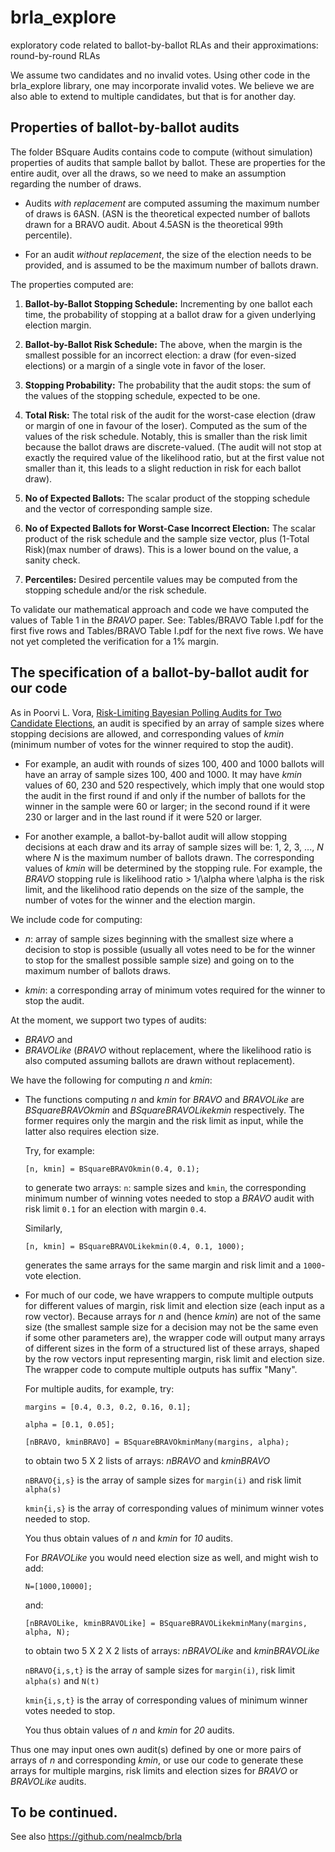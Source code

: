 # brla_explore
exploratory code related to ballot-by-ballot RLAs and their approximations: round-by-round RLAs

We assume two candidates and no invalid votes. Using other code in the brla_explore library, one may incorporate invalid votes. We believe we are also able to extend to multiple candidates, but that is for another day. 

## Properties of ballot-by-ballot audits
The folder BSquare Audits contains code to compute (without simulation) properties of audits that sample ballot by ballot. These are properties for the entire audit, over all the draws, so we need to make an assumption regarding the number of draws. 

* Audits *with replacement* are computed assuming the maximum number of draws is 6ASN. (ASN is the theoretical expected number of ballots drawn for a BRAVO audit. About 4.5ASN is the theoretical 99th percentile). 

* For an audit *without replacement*, the size of the election needs to be provided, and is assumed to be the maximum number of ballots drawn. 

The properties computed are: 

1. **Ballot-by-Ballot Stopping Schedule:** Incrementing by one ballot each time, the probability of stopping at a ballot draw for a given underlying election margin. 

2. **Ballot-by-Ballot Risk Schedule:** The above, when the margin is the smallest possible for an incorrect election: a draw (for even-sized elections) or a margin of a single vote in favor of the loser. 

3. **Stopping Probability:** The probability that the audit stops: the sum of the values of the stopping schedule, expected to be one. 

4. **Total Risk:** The total risk of the audit for the worst-case election (draw or margin of one in favour of the loser). Computed as the sum of the values of the risk schedule. Notably, this is smaller than the risk limit because the ballot draws are discrete-valued. (The audit will not stop at exactly the required value of the likelihood ratio, but at the first value not smaller than it, this leads to a slight reduction in risk for each ballot draw). 

5. **No of Expected Ballots:** The scalar product of the stopping schedule and the vector of corresponding sample size. 

6. **No of Expected Ballots for Worst-Case Incorrect Election:** The scalar product of the risk schedule and the sample size vector, plus (1-Total Risk)(max number of draws). This is a lower bound on the value, a sanity check. 

7. **Percentiles:** Desired percentile values may be computed from the stopping schedule and/or the risk schedule. 

To validate our mathematical approach and code we have computed the values of Table 1 in the *BRAVO* paper. See: Tables/BRAVO Table I.pdf for the first five rows and Tables/BRAVO Table I.pdf for the next five rows. We have not yet completed the verification for a 1% margin. 

## The specification of a ballot-by-ballot audit for our code
As in Poorvi L. Vora, [Risk-Limiting Bayesian Polling Audits for Two Candidate Elections](https://arxiv.org/abs/1902.00999), an audit is specified by an array of sample sizes where stopping decisions are allowed, and corresponding values of *kmin* (minimum number of votes for the winner required to stop the audit). 

* For example, an audit with rounds of sizes 100, 400 and 1000 ballots will have an array of sample sizes 100, 400 and 1000. It may have *kmin* values of 60, 230 and 520 respectively, which imply that one would stop the audit in the first round if and only if the number of ballots for the winner in the sample were 60 or larger; in the second round if it were 230 or larger and in the last round if it were 520 or larger. 

* For another example, a ballot-by-ballot audit will allow stopping decisions at each draw and its array of sample sizes will be: 1, 2, 3, ..., *N* where *N* is the maximum number of ballots drawn. The corresponding values of *kmin* will be determined by the stopping rule. For example, the *BRAVO* stopping rule is likelihood ratio > 1/\alpha where \alpha is the risk limit, and the likelihood ratio depends on the size of the sample, the number of votes for the winner and the election margin. 

We include code for computing:

* *n*: array of sample sizes beginning with the smallest size where a decision to stop is possible (usually all votes need to be for the winner to stop for the smallest possible sample size) and going on to the maximum number of ballots draws. 

* *kmin*: a corresponding array of minimum votes required for the winner to stop the audit.  

At the moment, we support two types of audits: 

* *BRAVO* and 
* *BRAVOLike* (*BRAVO* without replacement, where the likelihood ratio is also computed assuming ballots are drawn without replacement). 

We have the following for computing *n* and *kmin*: 

* The functions computing *n* and *kmin* for *BRAVO* and *BRAVOLike* are *BSquareBRAVOkmin* and *BSquareBRAVOLikekmin* respectively. The former requires only the margin and the risk limit as input, while the latter also requires election size. 

  Try, for example: 

  `[n, kmin] = BSquareBRAVOkmin(0.4, 0.1);`

  to generate two arrays: `n`: sample sizes and `kmin`, the corresponding minimum number of winning votes needed to stop a *BRAVO* audit with risk limit `0.1` for an election with margin `0.4`. 

  Similarly, 

  `[n, kmin] = BSquareBRAVOLikekmin(0.4, 0.1, 1000);`

  generates the same arrays for the same margin and risk limit and a `1000`-vote election. 

* For much of our code, we have wrappers to compute multiple outputs for different values of margin, risk limit and election size (each input as a row vector). Because arrays for *n* and (hence *kmin*) are not of the same size (the smallest sample size for a decision may not be the same even if some other parameters are), the wrapper code will output many arrays of different sizes in the form of a structured list of these arrays, shaped by the row vectors input representing margin, risk limit and election size. The wrapper code to compute multiple outputs has suffix "Many". 

  For multiple audits, for example, try: 

  `margins = [0.4, 0.3, 0.2, 0.16, 0.1];`

  `alpha = [0.1, 0.05];`

  `[nBRAVO, kminBRAVO] = BSquareBRAVOkminMany(margins, alpha);`

  to obtain two 5 X 2 lists of arrays: *nBRAVO* and *kminBRAVO*

  `nBRAVO{i,s}` is the array of sample sizes for `margin(i)` and risk limit `alpha(s)`

  `kmin{i,s}` is the array of corresponding values of minimum winner votes needed to stop. 

  You thus obtain values of *n* and *kmin* for *10* audits. 

  For *BRAVOLike* you would need election size as well, and might wish to add: 

  `N=[1000,10000];`

  and: 

  `[nBRAVOLike, kminBRAVOLike] = BSquareBRAVOLikekminMany(margins, alpha, N);`

  to obtain two 5 X 2 X 2 lists of arrays: *nBRAVOLike* and *kminBRAVOLike*

  `nBRAVO{i,s,t}` is the array of sample sizes for `margin(i)`, risk limit `alpha(s)` and `N(t)`

  `kmin{i,s,t}` is the array of corresponding values of minimum winner votes needed to stop. 

  You thus obtain values of *n* and *kmin* for *20* audits. 

Thus one may input ones own audit(s) defined by one or more pairs of arrays of *n* and corresponding *kmin*, or use our code to generate these arrays for multiple margins, risk limits and election sizes for *BRAVO* or *BRAVOLike* audits. 

## To be continued. 


See also https://github.com/nealmcb/brla

